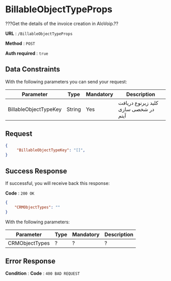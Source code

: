 # BillableObjectTypeProps

???Get the details of the invoice creation in AloVoip.??


**URL** : `/BillableObjectTypeProps`

**Method** : `POST`

**Auth required** : `true`

## Data Constraints
With the following parameters you can send your request:

|Parameter|Type|Mandatory|Description|
|-|-|-|-| 
|BillableObjectTypeKey |String|Yes| کلید زیرنوع دریافت در شخصی سازی آیتم |

## Request 


```json
{
     "BillableObjectTypeKey": "[]",
}
```

## Success Response
If successful, you will receive back this response:

**Code** : `200 OK`

```json
{
    "CRMObjectTypes": ""
}

```
With the following parameters:

|Parameter|Type|Mandatory|Description|
|-|-|-|-| 
|CRMObjectTypes|? |? | ? |

## Error Response

**Condition** : 
**Code** : `400 BAD REQUEST`

